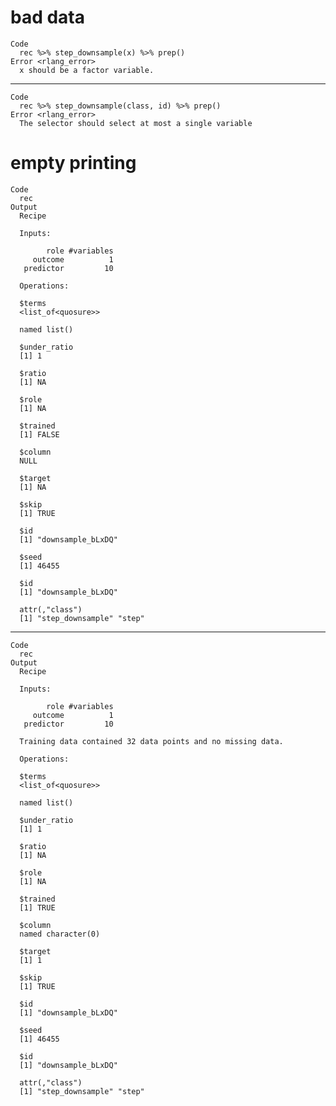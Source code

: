 # bad data

    Code
      rec %>% step_downsample(x) %>% prep()
    Error <rlang_error>
      x should be a factor variable.

---

    Code
      rec %>% step_downsample(class, id) %>% prep()
    Error <rlang_error>
      The selector should select at most a single variable

# empty printing

    Code
      rec
    Output
      Recipe
      
      Inputs:
      
            role #variables
         outcome          1
       predictor         10
      
      Operations:
      
      $terms
      <list_of<quosure>>
      
      named list()
      
      $under_ratio
      [1] 1
      
      $ratio
      [1] NA
      
      $role
      [1] NA
      
      $trained
      [1] FALSE
      
      $column
      NULL
      
      $target
      [1] NA
      
      $skip
      [1] TRUE
      
      $id
      [1] "downsample_bLxDQ"
      
      $seed
      [1] 46455
      
      $id
      [1] "downsample_bLxDQ"
      
      attr(,"class")
      [1] "step_downsample" "step"           

---

    Code
      rec
    Output
      Recipe
      
      Inputs:
      
            role #variables
         outcome          1
       predictor         10
      
      Training data contained 32 data points and no missing data.
      
      Operations:
      
      $terms
      <list_of<quosure>>
      
      named list()
      
      $under_ratio
      [1] 1
      
      $ratio
      [1] NA
      
      $role
      [1] NA
      
      $trained
      [1] TRUE
      
      $column
      named character(0)
      
      $target
      [1] 1
      
      $skip
      [1] TRUE
      
      $id
      [1] "downsample_bLxDQ"
      
      $seed
      [1] 46455
      
      $id
      [1] "downsample_bLxDQ"
      
      attr(,"class")
      [1] "step_downsample" "step"           


